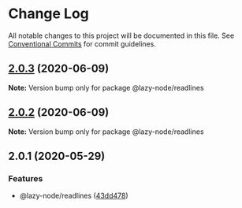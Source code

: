 # Change Log

All notable changes to this project will be documented in this file.
See [Conventional Commits](https://conventionalcommits.org) for commit guidelines.

## [2.0.3](https://github.com/bluelovers/ws-iconv/compare/@lazy-node/readlines@2.0.2...@lazy-node/readlines@2.0.3) (2020-06-09)

**Note:** Version bump only for package @lazy-node/readlines





## [2.0.2](https://github.com/bluelovers/ws-iconv/compare/@lazy-node/readlines@2.0.1...@lazy-node/readlines@2.0.2) (2020-06-09)

**Note:** Version bump only for package @lazy-node/readlines





## 2.0.1 (2020-05-29)


### Features

* @lazy-node/readlines ([43dd478](https://github.com/bluelovers/ws-iconv/commit/43dd478867ae94b6c9e98f9f2ea18081f9152100))
